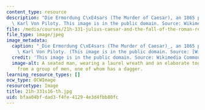 ```yaml
---
content_type: resource
description: "Die Ermordung C\xE4sars (The Murder of Caesar), an 1865 painting by\
  \ Karl Von Piloty. This image is in the public domain. Source: Wikimedia Commons."
file: /media/courses/21h-331-julius-caesar-and-the-fall-of-the-roman-republic-spring-2016/bfaa04bfdad3f4fe41294e3d4fbb80fc_21h-331s16-th.jpg
file_type: image/jpeg
image_metadata:
  caption: "_Die Ermordung C\xE4sars (The Murder of Caesar)_, an 1865 painting by\
    \ Karl Von Piloty. (This image is in the public domain. Source: [Wikimedia Commons](https://commons.wikimedia.org/wiki/File:Karl_Theodor_von_Piloty_Murder_of_Caesar_1865.jpg).)"
  credit: 'This image is in the public domain. Source: Wikimedia Commons.'
  image-alt: A seated man, wearing a laurel wreath and an elaborate toga, recoils
    from a group of men, one of whom has a dagger.
learning_resource_types: []
ocw_type: OCWImage
resourcetype: Image
title: 21h-331s16-th.jpg
uid: bfaa04bf-dad3-f4fe-4129-4e3d4fbb80fc
---
```

